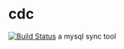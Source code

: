 # cdc
[![Build Status](https://travis-ci.org/liudechi7/cdc.svg?branch=master)](https://travis-ci.org/liudechi7/cdc)
a mysql sync tool
